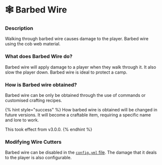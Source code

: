 # 🕸️ Barbed Wire

### Description

Walking through barbed wire causes damage to the player. Barbed wire using the cob web material.

### What does Barbed Wire do?

Barbed wire will apply damage to a player when they walk through it. It also slow the player down. Barbed wire is ideal to protect a camp.

### How is Barbed wire obtained?

Barbed wire can be only be obtained through the use of commands or customised crafting recipes.

{% hint style="success" %}
How barbed wire is obtained will be changed in future versions. It will become a craftable item, requiring a specific name and lore to work.

This took effect from v3.0.0.
{% endhint %}

### Modifying Wire Cutters

Barbed wire can be disabled in the [`config.yml` file](../configuration/legacy-config.yml/). The damage that it deals to the player is also configurable.
